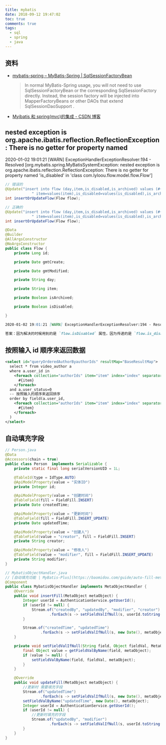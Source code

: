 ```yaml
---
title: mybatis
date: 2018-09-12 19:47:02
toc: true
comments: true
tags:
  - sql
  - spring
  - java
---
```


## 资料

- [mybatis-spring – MyBatis-Spring | SqlSessionFactoryBean](http://www.mybatis.org/spring/factorybean.html)

  > In normal MyBatis-Spring usage, you will not need to use SqlSessionFactoryBean or the corresponding SqlSessionFactory directly. Instead, the session factory will be injected into MapperFactoryBeans or other DAOs that extend SqlSessionDaoSupport .

- [Myibatis 和 spring(mvc)的集成 - CSDN 博客](https://blog.csdn.net/techbirds_bao/article/details/9235547)

## nested exception is org.apache.ibatis.reflection.ReflectionException: There is no getter for property named

2020-01-02 19:01:21 [WARN] ExceptionHandlerExceptionResolver:194 - Resolved [org.mybatis.spring.MyBatisSystemException: nested exception is org.apache.ibatis.reflection.ReflectionException: There is no getter for property named 'is_disabled' in 'class com.lyloou.flow.model.flow.Flow']

```java
// 错误的
@Update("insert into flow (day,item,is_disabled,is_archived) values (#{day},#{item},#{is_disabled},#{is_archived}) on duplicate key update" +
            " item=values(item),is_disabled=values(is_disabled),is_archived=values(is_archived)")
int insertOrUpdateFlow(Flow flow);

// 正确的
@Update("insert into flow (day,item,is_disabled,is_archived) values (#{day},#{item},#{isDisabled},#{isArchived}) on duplicate key update" +
            " item=values(item),is_disabled=values(is_disabled),is_archived=values(is_archived)")
int insertOrUpdateFlow(Flow flow);
```

```java
@Data
@Builder
@AllArgsConstructor
@NoArgsConstructor
public class Flow {
    private Long id;

    private Date gmtCreate;

    private Date gmtModified;

    private String day;

    private String item;

    private Boolean isArchived;

    private Boolean isDisabled;

}
```

```md
2020-01-02 19:01:21 [WARN] ExceptionHandlerExceptionResolver:194 - Resolved [org.mybatis.spring.MyBatisSystemException: nested exception is org.apache.ibatis.reflection.ReflectionException: There is no getter for property named 'is_disabled' in 'class com.lyloou.flow.model.flow.Flow']

答案：因为解决的时候用到的是 `flow.isDisabled` 属性，因为传递的是 `flow.is_disabled` 所以不行
```

## 按照输入 id 顺序来返回数据

```xml
<select id="queryOrderedAuthorByauthorIds" resultMap="BaseResultMap">
  select * from video_author a
  where a.user_id in
    <foreach collection="authorIds" item="item" index="index" separator="," open="(" close=")">
      #{item}
    </foreach>
  and a.user_status=0
  -- 按照输入的顺序来返回排序
  order by field(a.user_id,
    <foreach collection="authorIds" item="item" index="index" separator=",">
      #{item}
    </foreach>
  )
</select>
```

## 自动填充字段

```java
// Person.java
@Data
@Accessors(chain = true)
public class Person  implements Serializable {
    private static final long serialVersionUID = 1L;

    @TableId(type = IdType.AUTO)
    @ApiModelProperty(value = "实体ID")
    private Integer id;

    @ApiModelProperty(value = "创建时间")
    @TableField(fill = FieldFill.INSERT)
    private Date createdTime;

    @ApiModelProperty(value = "更新时间")
    @TableField(fill = FieldFill.INSERT_UPDATE)
    private Date updatedTime;

    @ApiModelProperty(value = "创建人")
    @TableField(value = "creator", fill = FieldFill.INSERT)
    private String creator;

    @ApiModelProperty(value = "修改人")
    @TableField(value = "modifier", fill = FieldFill.INSERT_UPDATE)
    private String modifier;
}

// MybatisObjectHandler.java
// [自动填充功能 | MyBatis-Plus](https://baomidou.com/guide/auto-fill-metainfo.html)
@Component
public class MybatisObjectHandler implements MetaObjectHandler {
    @Override
    public void insertFill(MetaObject metaObject) {
        Integer userId = AuthenticationService.getUserId();
        if (userId != null) {
            Stream.of("createdBy", "updatedBy", "modifier", "creator")
                    .forEach(s -> setFieldValIfNull(s, userId.toString(), metaObject));
        }

        Stream.of("createdTime", "updatedTime")
                .forEach(s -> setFieldValIfNull(s, new Date(), metaObject));
    }

    private void setFieldValIfNull(String field, Object fieldVal, MetaObject metaObject) {
        final Object value = getFieldValByName(field, metaObject);
        if (value != null) {
            setFieldValByName(field, fieldVal, metaObject);
        }
    }

    @Override
    public void updateFill(MetaObject metaObject) {
        //更新时 需要填充字段
        Stream.of("updatedTime")
                .forEach(s -> setFieldValIfNull(s, new Date(), metaObject));
        setFieldValByName("updatedTime", new Date(), metaObject);
        Integer userId = AuthenticationService.getUserId();
        if (userId != null) {
            //更新时填充的字段
            Stream.of("updatedBy", "modifier")
                    .forEach(s -> setFieldValIfNull(s, userId.toString(), metaObject));
        }
    }
}
```
